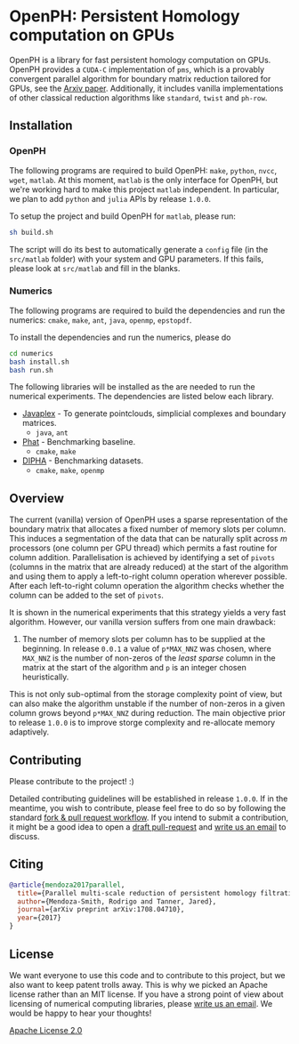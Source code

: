 # OpenPH: Persistent Homology computation on GPUs

OpenPH is a library for fast persistent homology computation on GPUs. OpenPH provides a `CUDA-C` implementation of `pms`, which is a provably convergent parallel algorithm for boundary matrix reduction tailored for GPUs, see the [Arxiv paper](https://arxiv.org/abs/1708.04710). Additionally, it includes vanilla implementations of other classical reduction algorithms like `standard`, `twist` and `ph-row`.

## Installation

### OpenPH

The following programs are required to build OpenPH: `make`, `python`, `nvcc`, `wget`, `matlab`. At this moment, `matlab` is the only interface for OpenPH, but we're working hard to make this project `matlab` independent. In particular, we plan to add `python` and `julia` APIs by release `1.0.0`.

To setup the project and build OpenPH for `matlab`, please run:

```bash
sh build.sh
```

The script will do its best to automatically generate a `config` file (in the `src/matlab` folder) with your system and GPU parameters. If this fails, please look at `src/matlab` and fill in the blanks. 

### Numerics

The following programs are required to build the dependencies and run the numerics: `cmake`, `make`, `ant`, `java`, `openmp`, `epstopdf`.

To install the dependencies and run the numerics, please do

```bash
cd numerics
bash install.sh
bash run.sh
```

The following libraries will be installed as the are needed to run the numerical experiments. The dependencies are listed below each library.

* [Javaplex](https://github.com/appliedtopology/javaplex) - To generate pointclouds, simplicial complexes and boundary matrices.
    * `java`, `ant`
* [Phat](https://bitbucket.org/phat-code/phat) - Benchmarking baseline.
    * `cmake`, `make`
* [DIPHA](https://github.com/DIPHA/dipha) - Benchmarking datasets.
    * `cmake`, `make`, `openmp`

## Overview

The current (vanilla) version of OpenPH uses a sparse representation of the boundary matrix that allocates a fixed number of memory slots per column. This induces a segmentation of the data that can be naturally split across $m$ processors (one column per GPU thread) which permits a fast routine for column addition. Parallelisation is achieved by identifying a set of `pivots` (columns in the matrix that are already reduced) at the start of the algorithm and using them to apply a left-to-right column operation wherever possible. After each left-to-right column operation the algorithm checks whether the column can be added to the set of `pivots`. 

It is shown in the numerical experiments that this strategy yields a very fast algorithm. However, our vanilla version suffers from one main drawback:

1. The number of memory slots per column has to be supplied at the beginning. In release `0.0.1` a value of `p*MAX_NNZ` was chosen, where `MAX_NNZ` is the number of non-zeros of the *least sparse* column in the matrix at the start of the algorithm and `p` is an integer chosen heuristically. 

This is not only sub-optimal from the storage complexity point of view, but can also make the algorithm unstable if the number of non-zeros in a given column grows beyond `p*MAX_NNZ` during reduction. The main objective prior to release `1.0.0` is to improve storge complexity and re-allocate memory adaptively.

## Contributing

Please contribute to the project! :) 

Detailed contributing guidelines will be established in release `1.0.0`. If in the meantime, you wish to contribute, please feel free to do so by following the standard [fork & pull request workflow](https://gist.github.com/Chaser324/ce0505fbed06b947d962). If you intend to submit a contribution, it might be a good idea to open a [draft pull-request](https://github.blog/2019-02-14-introducing-draft-pull-requests/) and [write us an email](mailto:r.mendozasmith@gmail.com) to discuss.

## Citing

```bibtex
@article{mendoza2017parallel,
  title={Parallel multi-scale reduction of persistent homology filtrations},
  author={Mendoza-Smith, Rodrigo and Tanner, Jared},
  journal={arXiv preprint arXiv:1708.04710},
  year={2017}
}
```

## License

We want everyone to use this code and to contribute to this project, but we also want to keep patent trolls away. This is why we picked an Apache license rather than an MIT license. If you have a strong point of view about licensing of numerical computing libraries, please [write us an email](mailto:r.mendozasmith@gmail.com). We would be happy to hear your thoughts! 

[Apache License 2.0](https://github.com/rodrgo/openph/blob/master/LICENSE)

